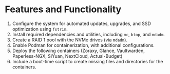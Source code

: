 # Features and Functionality

1. Configure the system for automated updates, upgrades, and SSD optimization using `fstrim`.
2. Install required dependencies and utilities, including `mc`, `btop`, and `mdadm`.
3. Create a RAID 1 pool with the NVMe drives (via `mdadm`).
4. Enable Podman for containerization, with additional configurations.
5. Deploy the following containers (Zoraxy, Glance, Vaultwarden, Paperless-NGX, SiYuan, NextCloud, Actual-Budget)
6. Include a boot-time script to create missing files and directories for the containers.
